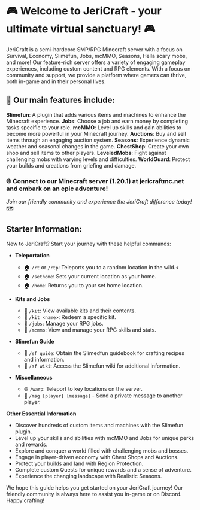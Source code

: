 # 🎮 Welcome to JeriCraft - your ultimate virtual sanctuary! 🎮

JeriCraft is a semi-hardcore SMP/RPG Minecraft server with a focus on Survival, Economy, Slimefun, Jobs, mcMMO, Seasons, Hella scary mobs, and more! Our feature-rich server offers a variety of engaging gameplay experiences, including custom content and RPG elements. With a focus on community and support, we provide a platform where gamers can thrive, both in-game and in their personal lives.

## 📝 Our main features include:
**Slimefun**: A plugin that adds various items and machines to enhance the Minecraft experience.
**Jobs**: Choose a job and earn money by completing tasks specific to your role.
**mcMMO**: Level up skills and gain abilities to become more powerful in your Minecraft journey.
**Auctions**: Buy and sell items through an engaging auction system.
**Seasons**: Experience dynamic weather and seasonal changes in the game.
**ChestShop**: Create your own shop and sell items to other players.
**LeveledMobs**: Fight against challenging mobs with varying levels and difficulties.
**WorldGuard**: Protect your builds and creations from griefing and damage.

### 🌐 Connect to our Minecraft server (1.20.1) at jericraftmc.net and embark on an epic adventure!

*Join our friendly community and experience the JeriCraft difference today!* 🗺️

## **Starter Information:**

New to JeriCraft? Start your journey with these helpful commands:

- **Teleportation**
    - 🏠 `/rt` or `/rtp`: Teleports you to a random location in the wild.<
    - 🏠 `/sethome`: Sets your current location as your home.
    - 🏠 `/home`: Returns you to your set home location.

- **Kits and Jobs**
    - 🎒 `/kit`: View available kits and their contents.
    - 🎒 `/kit <name>`: Redeem a specific kit.
    - 💼 `/jobs`: Manage your RPG jobs.
    - 🎯 `/mcmmo`: View and manage your RPG skills and stats.

- **Slimefun Guide**
    - 🧪 `/sf guide`: Obtain the Slimedfun guidebook for crafting recipes and information.
    - 🧪 `/sf wiki`: Access the Slimefun wiki for additional information.

- **Miscellaneous**
    - 🌐 `/warp`: Teleport to key locations on the server.
    - 💬 `/msg [player] [message]` - Send a private message to another player.

**Other Essential Information**

- Discover hundreds of custom items and machines with the Slimefun plugin.
- Level up your skills and abilities with mcMMO and Jobs for unique perks and rewards.
- Explore and conquer a world filled with challenging mobs and bosses.
- Engage in player-driven economy with Chest Shops and Auctions.
- Protect your builds and land with Region Protection.
- Complete custom Quests for unique rewards and a sense of adventure.
- Experience the changing landscape with Realistic Seasons.

We hope this guide helps you get started on your JeriCraft journey! Our friendly community is always here to assist you
in-game or on Discord. Happy crafting!